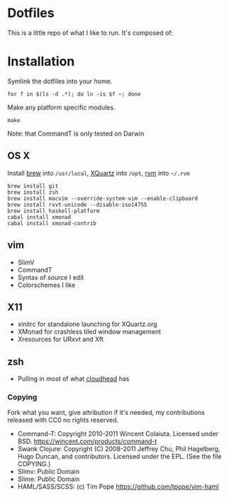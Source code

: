 # Dotfiles

This is a little repo of what I like to run.  It's composed of:

# Installation

Symlink the dotfiles into your home.

    for f in $(ls -d .*); do ln -is $f ~; done

Make any platform specific modules.

    make

Note: that CommandT is only tested on Darwin

## OS X

Install [brew][brew] into `/usr/local`, [XQuartz][XQuartz] into `/opt`, [rvm][rvm] into `~/.rvm`

    brew install git
    brew install zsh
    brew install macvim --override-system-vim --enable-clipboard
    brew install rxvt-unicode --disable-iso14755
    brew install haskell-platform
    cabal install xmonad
    cabal install xmonad-contrib

[brew]:https://github.com/mxcl/homebrew/wiki/installation
[rvm]:http://beginrescueend.com/rvm/install/
[XQuartz]:http://xquartz.macosforge.org/trac/wiki/Releases

## vim

  * SlimV
  * CommandT
  * Syntax of source I edit
  * Colorschemes I like

## X11

  * xinitrc for standalone launching for XQuartz.org
  * XMonad for crashless tiled window management
  * Xresources for URxvt and Xft

## zsh

  * Pulling in most of what [cloudhead](https://github.com/cloudhead/dotfiles) has

### Copying

Fork what you want, give attribution if it's needed, my contributions released with CC0 no rights reserved.

  * Command-T: Copyright 2010-2011 Wincent Colaiuta.  Licensed under BSD. https://wincent.com/products/command-t
  * Swank Clojure: Copyright (C) 2008-2011 Jeffrey Chu, Phil Hagelberg, Hugo Duncan, and contributors.  Licensed under the EPL. (See the file COPYING.)
  * Slimv: Public Domain
  * Slime: Public Domain
  * HAML/SASS/SCSS: (c) Tim Pope https://github.com/tpope/vim-haml

